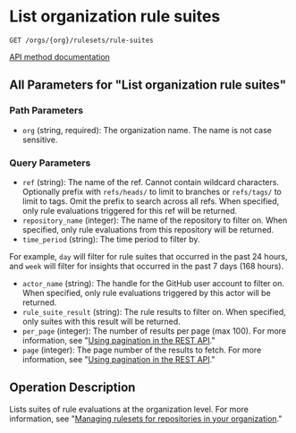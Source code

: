 # List organization rule suites

`GET /orgs/{org}/rulesets/rule-suites`

[API method documentation](https://docs.github.com/rest/orgs/rule-suites#list-organization-rule-suites)

## All Parameters for "List organization rule suites"

### Path Parameters

- `org` (string, required): The organization name. The name is not case sensitive.
### Query Parameters

- `ref` (string): The name of the ref. Cannot contain wildcard characters. Optionally prefix with `refs/heads/` to limit to branches or `refs/tags/` to limit to tags. Omit the prefix to search across all refs. When specified, only rule evaluations triggered for this ref will be returned.
- `repository_name` (integer): The name of the repository to filter on. When specified, only rule evaluations from this repository will be returned.
- `time_period` (string): The time period to filter by.

For example, `day` will filter for rule suites that occurred in the past 24 hours, and `week` will filter for insights that occurred in the past 7 days (168 hours).
- `actor_name` (string): The handle for the GitHub user account to filter on. When specified, only rule evaluations triggered by this actor will be returned.
- `rule_suite_result` (string): The rule results to filter on. When specified, only suites with this result will be returned.
- `per_page` (integer): The number of results per page (max 100). For more information, see "[Using pagination in the REST API](https://docs.github.com/rest/using-the-rest-api/using-pagination-in-the-rest-api)."
- `page` (integer): The page number of the results to fetch. For more information, see "[Using pagination in the REST API](https://docs.github.com/rest/using-the-rest-api/using-pagination-in-the-rest-api)."

## Operation Description

Lists suites of rule evaluations at the organization level.
For more information, see "[Managing rulesets for repositories in your organization](https://docs.github.com/organizations/managing-organization-settings/managing-rulesets-for-repositories-in-your-organization#viewing-insights-for-rulesets)."
